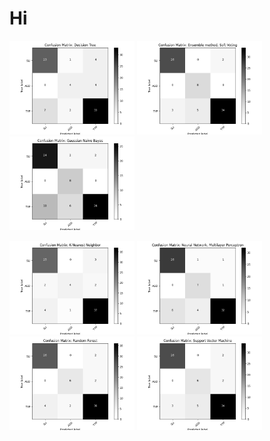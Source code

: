 # Hi
<p float="left">
  <img src="/Code/Data-Analysis/Pre-Processed_Output/Pre_DecisionTree.png" width="200" />
  <img src="/Code/Data-Analysis/Pre-Processed_Output/Pre_EnsembleM.png" width="200" />
  <img src="/Code/Data-Analysis/Pre-Processed_Output/Pre_GaussianN.png" width="200" />
</p>
<p float="left">
  <img src="/Code/Data-Analysis/Pre-Processed_Output/Pre_K-Nearest.png" width="200" />
  <img src="/Code/Data-Analysis/Pre-Processed_Output/Pre_NeuralN.png" width="200" />
  <img src="/Code/Data-Analysis/Pre-Processed_Output/Pre_RandomF.png" width="200" />
  <img src="/Code/Data-Analysis/Pre-Processed_Output/Pre_SVM.png" width="200" />
</p>
